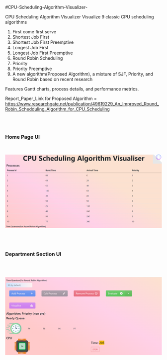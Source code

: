 #CPU-Scheduling-Algorithm-Visualizer-

CPU Scheduling Algorithm Visualizer Visualize 9 classic CPU scheduling algorithms
1) First come first serve
2) Shortest Job First
3) Shortest Job First Preemptive
4) Longest Job First
5) Longest Job First Preemptive
6) Round Robin Scheduling
7) Priority
8) Priority Preemptive
9) A new algorithm(Proposed Algorithm), a mixture of SJF, Priority, and Round Robin based on recent research

Features Gantt charts, process details, and performance metrics.

Report_Paper_Link for Proposed Algorithm = https://www.researchgate.net/publication/49619229_An_Improved_Round_Robin_Schedduling_Algorithm_for_CPU_Scheduling



<br>
<br>
<h3>Home Page UI</h3>
<br>

![Main_Page_UI](./Main_Page_UI.png)

<br>
<br>
<h3>Department Section UI</h3>
<br>
<br>

![Animation_UI](./Animation_UI.png)
                           
